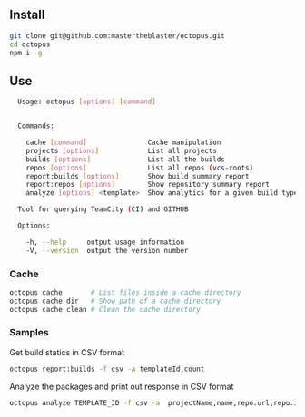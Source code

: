## Install

```bash
git clone git@github.com:mastertheblaster/octopus.git
cd octopus
npm i -g
```

## Use
```bash
  Usage: octopus [options] [command]


  Commands:

    cache [command]               Cache manipulation
    projects [options]            List all projects
    builds [options]              List all the builds
    repos [options]               List all repos (vcs-roots)
    report:builds [options]       Show build summary report
    report:repos [options]        Show repository summary report
    analyze [options] <template>  Show analytics for a given build type (template)

  Tool for querying TeamCity (CI) and GITHUB

  Options:

    -h, --help     output usage information
    -V, --version  output the version number
```

### Cache
```bash
octopus cache       # List files inside a cache directory
octopus cache dir   # Show path of a cache directory
octopus cache clean # Clean the cache directory
```

### Samples
Get build statics in CSV format
```bash
octopus report:builds -f csv -a templateId,count
```
Analyze the packages and print out response in CSV format 
```bash
octopus analyze TEMPLATE_ID -f csv -a  projectName,name,repo.url,repo.isOnGitHub,repo.downloaded,repo.scripts.build,repo.scripts.release,repo.scripts.test,repo.scripts.start > result.csv
```
